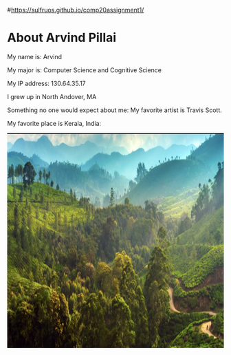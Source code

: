 #https://sulfruos.github.io/comp20assignment1/
<!DOCTYPE html>
<html>

  <head>
    <title>About Arvind</title>
  </head>

  <body>
    <h1>About Arvind Pillai</h1>
    <p>My name is: Arvind</p>
    <p>My major is: Computer Science and Cognitive Science</p>
    <p>My IP address: 130.64.35.17</p>
    <p>I grew up in North Andover, MA</p>
    <p>Something no one would expect about me: My favorite artist is Travis Scott.</p>
    <p>My favorite place is Kerala, India:</p>
    <img src="kerala.png" alt="Kerala" width="600" height="500">
  </body>
</html>
